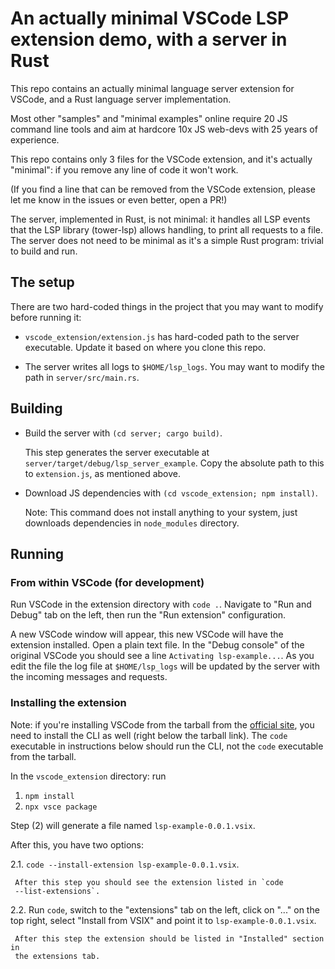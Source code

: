 # An actually minimal VSCode LSP extension demo, with a server in Rust

This repo contains an actually minimal language server extension for VSCode,
and a Rust language server implementation.

Most other "samples" and "minimal examples" online require 20 JS command line
tools and aim at hardcore 10x JS web-devs with 25 years of experience.

This repo contains only 3 files for the VSCode extension, and it's actually
"minimal": if you remove any line of code it won't work.

(If you find a line that can be removed from the VSCode extension, please let
me know in the issues or even better, open a PR!)

The server, implemented in Rust, is not minimal: it handles all LSP events that
the LSP library (tower-lsp) allows handling, to print all requests to a file.
The server does not need to be minimal as it's a simple Rust program: trivial
to build and run.

## The setup

There are two hard-coded things in the project that you may want to modify
before running it:

- `vscode_extension/extension.js` has hard-coded path to the server executable.
  Update it based on where you clone this repo.

- The server writes all logs to `$HOME/lsp_logs`. You may want to modify the
  path in `server/src/main.rs`.

## Building

- Build the server with `(cd server; cargo build)`.

  This step generates the server executable at
  `server/target/debug/lsp_server_example`. Copy the absolute path to this to
  `extension.js`, as mentioned above.

- Download JS dependencies with `(cd vscode_extension; npm install)`.

  Note: This command does not install anything to your system, just downloads
  dependencies in `node_modules` directory.

## Running

### From within VSCode (for development)

Run VSCode in the extension directory with `code .`. Navigate to "Run and
Debug" tab on the left, then run the "Run extension" configuration.

A new VSCode window will appear, this new VSCode will have the extension
installed. Open a plain text file. In the "Debug console" of the original
VSCode you should see a line `Activating lsp-example...`. As you edit the file
the log file at `$HOME/lsp_logs` will be updated by the server with the
incoming messages and requests.

### Installing the extension

Note: if you're installing VSCode from the tarball from the [official site][1],
you need to install the CLI as well (right below the tarball link). The `code`
executable in instructions below should run the CLI, not the `code` executable
from the tarball.

In the `vscode_extension` directory: run

1. `npm install`
2. `npx vsce package`

Step (2) will generate a file named `lsp-example-0.0.1.vsix`.

After this, you have two options:

2.1. `code --install-extension lsp-example-0.0.1.vsix`.

     After this step you should see the extension listed in `code
     --list-extensions`.

2.2. Run `code`, switch to the "extensions" tab on the left, click on "..." on
     the top right, select "Install from VSIX" and point it to
     `lsp-example-0.0.1.vsix`.

     After this step the extension should be listed in "Installed" section in
     the extensions tab.

[1]: https://code.visualstudio.com/download

